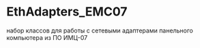 # EthAdapters_EMC07
набор классов для работы с сетевыми адаптерами панельного компьютера из ПО ИМЦ-07
